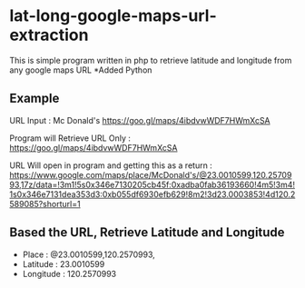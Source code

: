 # lat-long-google-maps-url-extraction
This is simple program written in php to retrieve latitude and longitude from any google maps URL
*Added Python
## Example
URL Input : Mc Donald's https://goo.gl/maps/4ibdvwWDF7HWmXcSA

Program will Retrieve URL Only : https://goo.gl/maps/4ibdvwWDF7HWmXcSA

URL Will open in program and getting this as a return : https://www.google.com/maps/place/McDonald's/@23.0010599,120.2570993,17z/data=!3m1!5s0x346e7130205cb45f:0xadba0fab36193660!4m5!3m4!1s0x346e7131dea353d3:0xb055df6930efb629!8m2!3d23.0003853!4d120.2589085?shorturl=1

## Based the URL, Retrieve Latitude and Longitude
- Place : @23.0010599,120.2570993,
- Latitude : 23.0010599
- Longitude : 120.2570993
